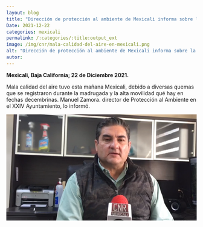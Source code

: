 ```yaml
---
layout: blog
title: "Dirección de protección al ambiente de Mexicali informa sobre la mala calidad del aire en la ciudad"
Date: 2021-12-22
categories: mexicali
permalink: /:categories/:title:output_ext
image: /img/cnr/mala-calidad-del-aire-en-mexicali.png
alt: "Dirección de protección al ambiente de Mexicali informa sobre la mala calidad del aire en la ciudad"
autor:
---
```


**Mexicali, Baja California; 22 de Diciembre 2021.** 

Mala calidad del aire tuvo esta mañana Mexicali, debido a diversas quemas que se registraron durante la madrugada y la alta movilidad qué hay en fechas decembrinas. Manuel Zamora.
director de Protección al Ambiente en el XXIV Ayuntamiento, lo informó.

<div id="carouselExampleSlidesOnly" class="carousel slide" data-ride="carousel">
  <div class="carousel-inner">
    <div class="carousel-item active">
       <img class="d-block w-100" src="/img/cnr/mala-calidad-del-aire-en-mexicali.png" loading="lazy"  alt="Dirección de protección al ambiente de Mexicali informa sobre la mala calidad del aire en la ciudad">
    </div>
  </div>
</div>
